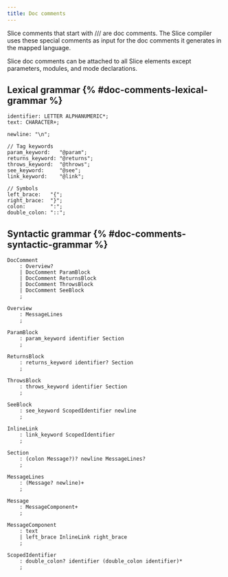 ```yaml
---
title: Doc comments
---
```


Slice comments that start with /// are doc comments. The Slice compiler uses these special comments as input for the doc comments it generates in the mapped language.

Slice doc comments can be attached to all Slice elements except parameters, modules, and mode declarations.

## Lexical grammar {% #doc-comments-lexical-grammar %}

```ebnf {% showTitle=false %}
identifier: LETTER ALPHANUMERIC*;
text: CHARACTER+;

newline: "\n";

// Tag keywords
param_keyword:   "@param";
returns_keyword: "@returns";
throws_keyword:  "@throws";
see_keyword:     "@see";
link_keyword:    "@link";

// Symbols
left_brace:   "{";
right_brace:  "}";
colon:        ":";
double_colon: "::";
```

## Syntactic grammar {% #doc-comments-syntactic-grammar %}

```ebnf {% showTitle=false %}
DocComment
    : Overview?
    | DocComment ParamBlock
    | DocComment ReturnsBlock
    | DocComment ThrowsBlock
    | DocComment SeeBlock
    ;

Overview
    : MessageLines
    ;

ParamBlock
    : param_keyword identifier Section
    ;

ReturnsBlock
    : returns_keyword identifier? Section
    ;

ThrowsBlock
    : throws_keyword identifier Section
    ;

SeeBlock
    : see_keyword ScopedIdentifier newline
    ;

InlineLink
    : link_keyword ScopedIdentifier
    ;

Section
    : (colon Message?)? newline MessageLines?
    ;

MessageLines
    : (Message? newline)+
    ;

Message
    : MessageComponent+
    ;

MessageComponent
    : text
    | left_brace InlineLink right_brace
    ;

ScopedIdentifier
    : double_colon? identifier (double_colon identifier)*
    ;
```

